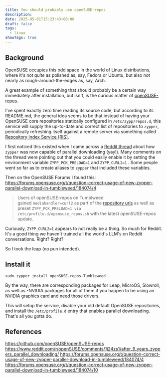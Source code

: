 ```yaml
---
title: You should probably use openSUSE-repos
description: 
date: 2025-05-01T15:23:43+00:00
draft: false
tags:
  - linux
showTags: true
---
```

## Background

OpenSUSE occupies this odd space in the world of Linux distributions, where it's not *quite* as polished as, say, Fedora or Ubuntu, but also not nearly as rough-around-the-edges as, say, Arch.  

A great example of something that should probably be a certain way immediately after installation, but isn't, is the curious matter of [openSUSE-repos](https://github.com/openSUSE/openSUSE-repos).

I've spent exactly zero time reading its source code, but according to its README.md, the general idea seems to be that instead of having your OpenSUSE core repositories statically configured in `/etc/zypp/repos.d`, this service will supply the up-to-date and correct list of repositories to `zypper`, periodically refreshing itself against a remote server via something called [Repository Index Service (RIS)](https://en.opensuse.org/openSUSE:Standards_Repository_Index_Service). 

I first noticed this existed when I came across a [Reddit thread](https://www.reddit.com/r/openSUSE/comments/1j24zs1/after_9_years_zyppers_parallel_downloading/) about how `zypper` was now capable of parallel downloading (yay!).  Many comments on the thread were pointing out that you could easily enable it by setting the environment variable `ZYPP_PCK_PRELOAD=1` and `ZYPP_CURL2=1` .  Some people went so far as to create aliases to `zypper` that included these variables.  

Then on the OpenSUSE Forums I found this:
https://forums.opensuse.org/t/question-correct-usage-of-new-zypper-parallel-download-in-tumbleweed/184074/4

> Users of openSUSE-repos on Tumblweed gained `mediahandler=curl2` as part of the [repository urls](https://github.com/openSUSE/openSUSE-repos/blob/main/opensuse-tumbleweed-repoindex.xml) as well as preset `ZYPP_PCK_PRELOAD=1 via /etc/profile.d/opensuse_repos.sh` with the latest openSUSE-repos update.

Curiously, `ZYPP_CURL2=1` appears to not really be a thing. So much for Reddit. It's a good thing we haven't trained all the world's LLM's on Reddit conversations. Right? Right?

So I took the leap (no pun intended).

## Install it

`sudo zypper install openSUSE-repos-Tumbleweed`

By the way, there are corresponding packages for Leap, MicroOS, Slowroll, as well as -NVIDIA packages for all of them if you happen to be using an NVIDIA graphics card and need those drivers.

This will setup the service, disable your old default OpenSUSE repositories, and install the `/etc/profile.d` entry that enables parallel downloading. That's all you gotta do. 

## References

https://github.com/openSUSE/openSUSE-repos
https://www.reddit.com/r/openSUSE/comments/1j24zs1/after_9_years_zyppers_parallel_downloading/
https://forums.opensuse.org/t/question-correct-usage-of-new-zypper-parallel-download-in-tumbleweed/184074/4
https://forums.opensuse.org/t/question-correct-usage-of-new-zypper-parallel-download-in-tumbleweed/184074/10